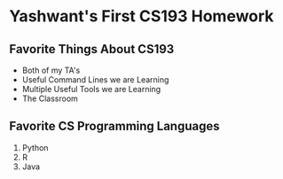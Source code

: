 # Yashwant's First CS193 Homework


## Favorite Things About CS193
- Both of my TA's
- Useful Command Lines we are Learning
- Multiple Useful Tools we are Learning
- The Classroom

## Favorite CS Programming Languages
1. Python
2. R
3. Java
